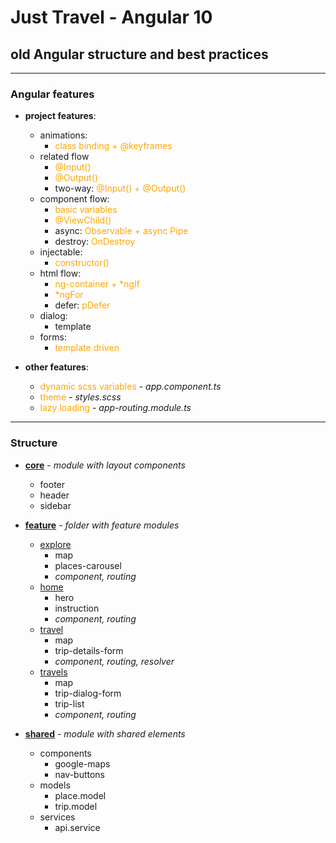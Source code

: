 # Just Travel - Angular 10

## old Angular structure and best practices

---------------------
<style>
x { color: orange }
g { color: gold }
</style>

### Angular features

* **project features**:
    * animations:
        * <x>class binding + @keyframes</x>
    * related flow
        * <x>@Input()</x>
        * <x>@Output()</x>
        * two-way: <x>@Input() + @Output()</x>
    * component flow:
        * <x>basic variables</x>
        * <x>@ViewChild()</x>
        * async: <x>Observable + async Pipe</x>
        * destroy: <x>OnDestroy</x>
    * injectable:
        * <x>constructor()</x>
    * html flow:
        * <x>ng-container + *ngIf</x>
        * <x>*ngFor</x>
        * defer: <x>pDefer</x>
    * dialog:
        * template <x><p-dialog></x>
    * forms:
        * <x>template driven</x>


* **other features**:
    * <x>dynamic scss variables</x> - _app.component.ts_
    * <x>theme</x> - _styles.scss_
    * <x>lazy loading</x> - _app-routing.module.ts_

------------------

### Structure

* **[core](app/src/app/core)** - _module with layout components_
    * footer
    * header
    * sidebar


* **[feature](app/src/app/feature)** - _folder with feature modules_
    * [explore](app/src/app/feature/explore)
        * map
        * places-carousel
        * _component, routing_
    * [home](app/src/app/feature/home)
        * hero
        * instruction
        * _component, routing_
    * [travel](app/src/app/feature/travel)
        * map
        * trip-details-form
        * _component, routing, resolver_
    * [travels](app/src/app/feature/travels)
        * map
        * trip-dialog-form
        * trip-list
        * _component, routing_


* **[shared](app/src/app/shared)** - _module with shared elements_
    * components
        * google-maps
        * nav-buttons
    * models
        * place.model
        * trip.model
    * services
        * api.service
